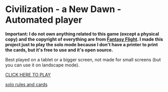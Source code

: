 # Civilization - a New Dawn - Automated player

**Important: I do not own anything related to this game (except a physical copy) and the copyright of everything are from [Fantasy Flight](https://www.fantasyflightgames.com/en/index/). I made this project just to play the solo mode because I don't have a printer to print the cards, but it's free to use and it's open source.**

Best played on a tablet or a bigger screen, not made for small screens (but you can use it on landscape mode).

[CLICK HERE TO PLAY](https://daniofilho.com.br/civilization-a-new-dawn/)

[solo rules and cards](https://www.fantasyflightgames.com/en/news/2020/9/10/automatic-civilization/)
